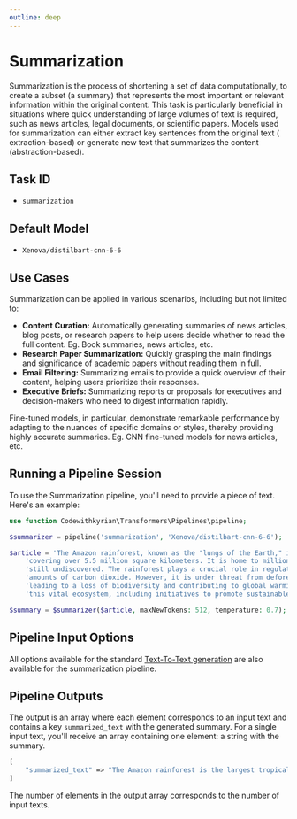 ```yaml
---
outline: deep
---
```


# Summarization

Summarization is the process of shortening a set of data computationally, to create a subset (a summary) that represents
the most important or relevant information within the original content. This task is particularly beneficial in
situations where quick understanding of large volumes of text is required, such as news articles, legal documents, or
scientific papers. Models used for summarization can either extract key sentences from the original text (
extraction-based) or generate new text that summarizes the content (abstraction-based).

## Task ID

- `summarization`

## Default Model

- `Xenova/distilbart-cnn-6-6`

## Use Cases

Summarization can be applied in various scenarios, including but not limited to:

- **Content Curation:** Automatically generating summaries of news articles, blog posts, or research papers to help
  users
  decide whether to read the full content. Eg. Book summaries, news articles, etc.
- **Research Paper Summarization:** Quickly grasping the main findings and significance of academic papers without
  reading them in full.
- **Email Filtering:** Summarizing emails to provide a quick overview of their content, helping users prioritize their
  responses.
- **Executive Briefs:** Summarizing reports or proposals for executives and decision-makers who need to digest
  information rapidly.

Fine-tuned models, in particular, demonstrate remarkable performance by adapting to the nuances of specific domains or
styles, thereby providing highly accurate summaries. Eg. CNN fine-tuned models for news articles, etc.

## Running a Pipeline Session

To use the Summarization pipeline, you'll need to provide a piece of text. Here's an example:

```php
use function Codewithkyrian\Transformers\Pipelines\pipeline;

$summarizer = pipeline('summarization', 'Xenova/distilbart-cnn-6-6');

$article = 'The Amazon rainforest, known as the "lungs of the Earth," is the largest tropical rainforest in the world, ' .
    'covering over 5.5 million square kilometers. It is home to millions of species of flora and fauna, many of which are ' .
    'still undiscovered. The rainforest plays a crucial role in regulating the planet\'s climate by absorbing large ' .
    'amounts of carbon dioxide. However, it is under threat from deforestation due to logging, mining, and farming, ' .
    'leading to a loss of biodiversity and contributing to global warming. Conservation efforts are underway to protect ' .
    'this vital ecosystem, including initiatives to promote sustainable land use and reduce human impact.';

$summary = $summarizer($article, maxNewTokens: 512, temperature: 0.7);
```

## Pipeline Input Options

All options available for the standard [Text-To-Text generation](/docs/text-to-text-generation#pipeline-input-options)
are
also available for the summarization pipeline.

## Pipeline Outputs

The output is an array where each element corresponds to an input text and contains a key `summarized_text` with the
generated summary. For a single input text, you'll receive an array containing one element: a string with the summary.

```php
[
    "summarized_text" => "The Amazon rainforest is the largest tropical rainforest, crucial for regulating the climate by absorbing CO2. Despite its importance, it faces threats from deforestation, impacting biodiversity and global warming. Conservation efforts are essential for its protection."
]
```

The number of elements in the output array corresponds to the number of input texts.
